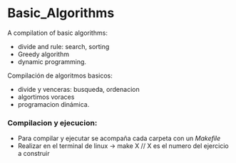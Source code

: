# Basic_Algorithms

A compilation of basic algorithms:
- divide and rule: search, sorting
- Greedy algorithm
- dynamic programming.

Compilación de algoritmos basicos:
 - divide y venceras: busqueda, ordenacion
 - algortimos voraces
 - programacion dinámica.

### Compilacion y ejecucion:
 - Para compilar y ejecutar se acompaña cada carpeta con un *Makefile*
 - Realizar en el terminal de linux -> make X  // X es el numero del ejercicio a construir
